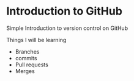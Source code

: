 # Introduction to GitHub
Simple Introduction to version control on GitHub

Things I will be learning 
- Branches 
- commits 
- Pull requests 
- Merges
